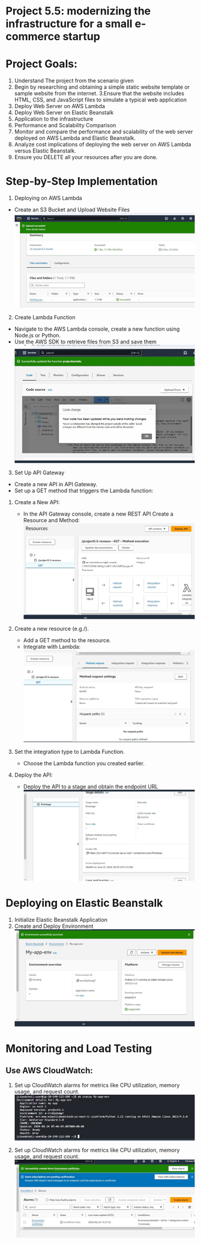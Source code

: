 # **Project 5.5: modernizing the infrastructure for a small e-commerce startup**

# Project Goals:

1. Understand The project from the scenario given
2. Begin by researching and obtaining a simple static website template or sample website from the internet. 3.Ensure that the website includes HTML, CSS, and JavaScript files to simulate a typical web application
3. Deploy Web Server on AWS Lambda
4. Deploy Web Server on Elastic Beanstalk
5. Application to the infrastructure
6. Performance and Scalability Comparison
7. Monitor and compare the performance and scalability of the web server deployed on AWS Lambda and Elastic Beanstalk.
8. Analyze cost implications of deploying the web server on AWS Lambda versus Elastic Beanstalk.
9. Ensure you DELETE all your resources after you are done.

# Step-by-Step Implementation

1. Deploying on AWS Lambda

- Create an S3 Bucket and Upload Website Files
  ![alt text](images/creatuploadB.JPG)

2. Create Lambda Function

- Navigate to the AWS Lambda console, create a new function using Node.js or Python.
- Use the AWS SDK to retrieve files from S3 and save them
  ![alt text](images/sdks3.JPG)

3. Set Up API Gateway

- Create a new API in API Gateway.
- Set up a GET method that triggers the Lambda function:

1. Create a New API:

   - In the API Gateway console, create a new REST API Create a Resource and Method:
     ![alt text](images/apiresource.JPG)

2. Create a new resource (e.g./).

   - Add a GET method to the resource.
   - Integrate with Lambda:
     ![alt text](images/apiresource2.JPG)

3. Set the integration type to Lambda Function.
   - Choose the Lambda function you created earlier.
4. Deploy the API:
   - Deploy the API to a stage and obtain the endpoint URL
     ![alt text](images/deployAPI.JPG)

# Deploying on Elastic Beanstalk

1. Initialize Elastic Beanstalk Application
2. Create and Deploy Environment
   ![alt text](images/deployELS1.JPG)

# Monitoring and Load Testing

## Use AWS CloudWatch:

1. Set up CloudWatch alarms for metrics like CPU utilization, memory usage, and request count.
   ![alt text](images/monitorELS1.JPG)

2. Set up CloudWatch alarms for metrics like CPU utilization, memory usage, and request count.
   ![alt text](images/Alarmcre.JPG)
